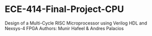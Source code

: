 # ECE-414-Final-Project-CPU
Design of a Multi-Cycle RISC Microprocessor using Verilog HDL and Nexsys-4 FPGA
Authors: Munir Hafeel & Andres Palacios
